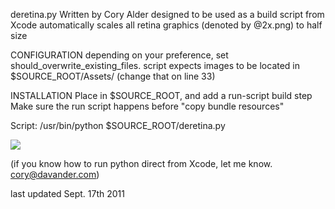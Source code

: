 deretina.py
Written by Cory Alder
designed to be used as a build script from Xcode
automatically scales all retina graphics (denoted by <filename>@2x.png) to half size

CONFIGURATION
depending on your preference, set should_overwrite_existing_files.
script expects images to be located in $SOURCE_ROOT/Assets/
(change that on line 33)

INSTALLATION
Place in $SOURCE_ROOT, and add a run-script build step
Make sure the run script happens before "copy bundle resources"

Script:
/usr/bin/python $SOURCE_ROOT/deretina.py

<img src="https://raw.github.com/coryalder/deretina.py/master/img/runscript.png">

(if you know how to run python direct from Xcode, let me know. cory@davander.com)

last updated Sept. 17th 2011
